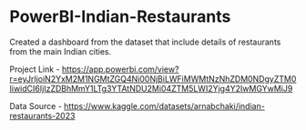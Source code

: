 # PowerBI-Indian-Restaurants
Created a dashboard from the dataset that include details of restaurants from the main Indian cities.

Project Link - https://app.powerbi.com/view?r=eyJrIjoiN2YxM2M1NGMtZGQ4Ni00NjBiLWFiMWMtNzNhZDM0NDgyZTM0IiwidCI6IjIzZDBhMmY1LTg3YTAtNDU2Mi04ZTM5LWI2Yjg4Y2IwMGYwMiJ9

Data Source - https://www.kaggle.com/datasets/arnabchaki/indian-restaurants-2023


